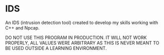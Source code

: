 # IDS
An IDS (intrusion detection tool) created to develop my skills working with C++ and Npcap.

DO NOT USE THIS PROGRAM IN PRODUCTION. IT WILL NOT WORK PROPERLY, ALL VALUES WERE ARBITRARY AS THIS IS NEVER MEANT TO BE USED OUTSIDE A LEARNING ENVIRONMENT. 
